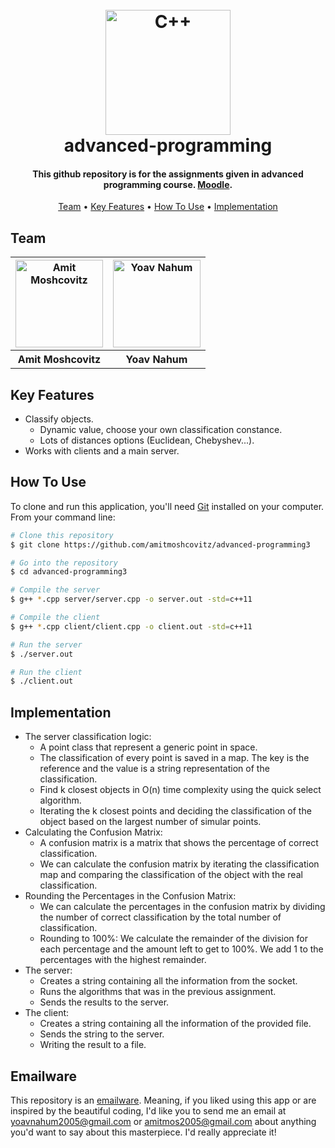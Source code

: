
<h1 align="center">
  <br>
  <a href="https://github.com/amitmoshcovitz/advanced-programming"><img src="https://img.icons8.com/color/344/c-plus-plus-logo.png" alt="C++" width="200"></a>
  <br>
  advanced-programming
  <br>
</h1>

<h4 align="center">This github repository is for the assignments given in advanced programming course. <a href="https://lemida.biu.ac.il/course/view.php?id=71359" target="_blank">Moodle</a>.</h4>


<p align="center">
  <a href="#team">Team</a> •
  <a href="#key-features">Key Features</a> •
  <a href="#how-to-use">How To Use</a> •
  <a href="#implementation">Implementation</a>
</p>



## Team
<table>
  <tr>
    <th style="text-align:center"><a href="https://github.com/amitmoshcovitz"><img src="https://avatars.githubusercontent.com/u/79401964?v=4" alt="Amit Moshcovitz" width="140" height="140"></a></th>
    <th style="text-align:center"><a href="https://github.com/YoavNahumus"><img src="https://avatars.githubusercontent.com/u/62788945?v=4" alt="Yoav Nahum" width="140" height="140"></a</th>
  </tr>
  <tr>
    <th>Amit Moshcovitz</td>
    <th>Yoav Nahum</td> 
  </tr>

</table>


## Key Features

* Classify objects.
  - Dynamic value, choose your own classification constance.
  - Lots of distances options (Euclidean, Chebyshev...).
* Works with clients and a main server.

## How To Use

To clone and run this application, you'll need [Git](https://git-scm.com) installed on your computer. From your command line:

```bash
# Clone this repository
$ git clone https://github.com/amitmoshcovitz/advanced-programming3

# Go into the repository
$ cd advanced-programming3

# Compile the server
$ g++ *.cpp server/server.cpp -o server.out -std=c++11

# Compile the client
$ g++ *.cpp client/client.cpp -o client.out -std=c++11

# Run the server
$ ./server.out

# Run the client
$ ./client.out
```

## Implementation
* The server classification logic:
  - A point class that represent a generic point in space.
  - The classification of every point is saved in a map. The key is the reference and the value is a string representation of the classification.
  - Find k closest objects in O(n) time complexity using the quick select algorithm.
  - Iterating the k closest points and deciding the classification of the object based on the largest number of simular points.
* Calculating the Confusion Matrix:
  - A confusion matrix is a matrix that shows the percentage of correct classification.
  - We can calculate the confusion matrix by iterating the classification map and comparing the classification of the object with the real classification.
* Rounding the Percentages in the Confusion Matrix:
  - We can calculate the percentages in the confusion matrix by dividing the number of correct classification by the total number of classification.
  - Rounding to 100%: We calculate the remainder of the division for each percentage and the amount left to get to 100%. We add 1 to the percentages with the highest remainder.
* The server:
  - Creates a string containing all the information from the socket.
  - Runs the algorithms that was in the previous assignment.
  - Sends the results to the server.
* The client:
  - Creates a string containing all the information of the provided file.
  - Sends the string to the server.
  - Writing the result to a file.


## Emailware

This repository is an [emailware](https://en.wiktionary.org/wiki/emailware). Meaning, if you liked using this app or are inspired by the beautiful coding, I'd like you to send me an email at <yoavnahum2005@gmail.com> or <amitmos2005@gmail.com> about anything you'd want to say about this masterpiece. I'd really appreciate it!
